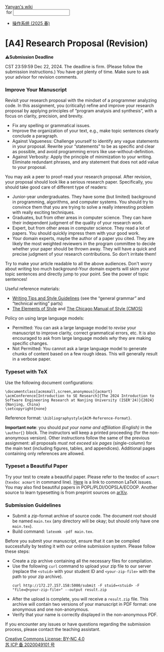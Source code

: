 <!DOCTYPE html><html><head><meta charSet="utf-8"/><meta name="viewport" content="width=device-width"/><title>Yanyan&#x27;s Wiki</title><link rel="stylesheet" href="https://cdn.jsdelivr.net/npm/katex@0.16.9/dist/katex.min.css"/><link rel="stylesheet" href="https://cdnjs.cloudflare.com/ajax/libs/highlight.js/11.6.0/styles/default.min.css"/><meta name="next-head-count" content="5"/><link rel="preload" href="../../_next/static/css/e993edd6a18ef4f0.css" as="style"/><link rel="stylesheet" href="../../_next/static/css/e993edd6a18ef4f0.css" data-n-g=""/><noscript data-n-css=""></noscript><script defer="" nomodule="" src="../../_next/static/chunks/polyfills-c67a75d1b6f99dc8.js"></script><script src="../../_next/static/chunks/webpack-f73d82589f972e7d.js" defer=""></script><script src="../../_next/static/chunks/framework-66d32731bdd20e83.js" defer=""></script><script src="../../_next/static/chunks/main-3929bf55b0f13a18.js" defer=""></script><script src="../../_next/static/chunks/pages/_app-00b06920b385caf1.js" defer=""></script><script src="../../_next/static/chunks/pages/[[...index]]-877ec949b69be209.js" defer=""></script><script src="../../_next/static/a2FwJzUPGFGc0QcwaUr13/_buildManifest.js" defer=""></script><script src="../../_next/static/a2FwJzUPGFGc0QcwaUr13/_ssgManifest.js" defer=""></script></head><body><div id="__next"><div class="bg-slate-300/10"><div class="sticky top-0 z-40 w-full backdrop-blur flex-none border-b border-slate-900/10 bg-white/75 supports-backdrop-blur:bg-white/60"><div class="max-w-8xl mx-auto"><div class="py-4 border-b border-slate-900/10 lg:px-8 lg:border-0 dark:border-slate-300/10 mx-4 lg:mx-0"><div class="relative flex items-center"><a href="../../index.html">Yanyan&#x27;s wiki</a><form class="text-xs text-slate-500"> for <input type="text" name="token" class="font-mono text-xs w-16" maxLength="8"/></form><div class="relative hidden lg:flex items-center ml-4 pl-4 border-l"><nav class="text-sm leading-6 font-semibold text-slate-700 dark:text-slate-200"><ul class="flex space-x-8"><li><a class="hover:text-sky-500 dark:hover:text-sky-400" href="../../OS/2025/index.html">操作系统 (2025 春)</a></li></ul></nav></div></div></div></div></div><div class="container mx-auto max-w-5xl flex flex-col min-h-screen px-4"><div class="wiki bg-neutral-200/10"><h1>[A4] Research Proposal (Revision)</h1>
<div class="box red-box"><div><span class="float-left text-4xl mr-3 mt-2">⚠️</span><span class="font-serif text-lg border-b border-slate-600"><b>Submission Deadline</b></span><div class="font-serif pt-2"><p>CST 23:59:59 Dec 22, 2024.
The deadline is firm. (Please follow the submission instructions.)
You have got plenty of time. Make sure to ask your advisor for revision comments.</p></div></div></div>
<h3>Improve Your Manuscript</h3>
<p>Revisit your research proposal with the mindset of a programmer analyzing code.
In this assignment, you (critically) refine and improve your research proposal by applying principles of “program analysis and synthesis”, with a focus on clarity, precision, and brevity.</p>
<ul>
<li>Fix any spelling or grammatical issues.</li>
<li>Improve the organization of your text, e.g., make topic sentences clearly conclude a paragraph.</li>
<li>Against Vagueness: Challenge yourself to identify any vague statements in your proposal. Rewrite your “statements” to be as specific and clear as possible, and avoid programming errors like use-without-definition.</li>
<li>Against Verbosity: Apply the principle of minimization to your writing. Eliminate redundant phrases, and any statement that does not add value to your proposal.</li>
</ul>
<p>You may ask a peer to proof-read your research proposal. After revision, your proposal should look like a serious research paper. Specifically, you should take good care of different type of readers:</p>
<ul>
<li>Junior-year undergraduates. They have some (but limited) background in programming, algorithms, and computer systems. You should try to convince them that you are trying to solve a really interesting problem with really exciting techniques.</li>
<li>Graduates, but from other areas in computer science. They can have their independent judgment of the quality of your research work.</li>
<li>Expert, but from other areas in computer science. They read a lot of papers. You should quickly impress them with your good work.</li>
<li>Your domain experts, maybe the author of a paper you cited. They are likely the most weighted reviewers in the program committee to decide whether your paper should be thrown away. They will have a quick and precise judgment of your research contributions. So don&#x27;t irritate them!</li>
</ul>
<p>Try to make your article readable to all the above audiences. Don&#x27;t worry about writing too much background-Your domain experts will skim your topic sentences and directly jump to your point. See the power of topic sentences!</p>
<p>Useful reference materials:</p>
<ul>
<li><a href="http://jcsmith.people.clemson.edu/tips/Tips_Home.html">Writing Tips and Style Guidelines</a> (see the “general grammar” and “technical writing” parts)</li>
<li><a href="https://en.wikipedia.org/wiki/The_Elements_of_Style">The Elements of Style</a> and <a href="https://www.chicagomanualofstyle.org/">The Chicago Manual of Style (CMOS)</a></li>
</ul>
<p>Policy on using large language models:</p>
<ul>
<li>Permitted: You can ask a large language model to <em>revise</em> your manuscript to improve clarity, correct grammatical errors, etc. It is also encouraged to ask from large language models <em>why</em> they are making specific changes.</li>
<li>Not Permitted: You cannot ask a large language model to generate chunks of content based on a few rough ideas. This will generally result in a verbose paper.</li>
</ul>
<h3>Typeset with TeX</h3>
<p>Use the following document configurations:</p>
<pre><code class="hljs language-text">\documentclass[acmsmall,screen,anonymous]{acmart}
\acmConference[Introduction to SE Research]{The 2024 Introduction to Software Engineering Research at Nanjing University (ISER&#x27;24)}{2024}{Nanjing, China}
\setcopyright{none}
</code></pre>
<p>Reference format: <code>\bibliographystyle{ACM-Reference-Format}</code>.</p>
<p><strong>Important note</strong>: you should <em>put your name and affiliation (English)</em> in the <code>\author{}</code> block. The instructors will keep a printed proceeding (for the non-anonymous version). Other instructions follow the same of the previous assignment: all proposals <em>must not exceed six pages</em> (single-column) for the main text (including figures, tables, and appendices). Additional pages containing only references are allowed.</p>
<h3>Typeset a Beautiful Paper</h3>
<p>Try your test to create a beautiful paper. Please refer to the texdoc of <code>acmart</code> (<code>texdoc acmart</code> in command line).
<a href="http://jcsmith.people.clemson.edu/tips/LaTeX.html">Here</a> is a link to common LaTeX issues. You may also find beautiful papers in POPL/PLDI/OOPSLA/ECOOP.
Another source to learn typesetting is from preprint sources on <a href="http://arxiv.org">arXiv</a>.</p>
<h3>Submission Guidelines</h3>
<ul>
<li>Submit a <em>zip</em>-format archive of source code. The document root should be named <code>main.tex</code> (any directory will be okay; but should only have one <code>main.tex</code>).</li>
<li>Build command: <code>latexmk -pdf main.tex</code>.</li>
</ul>
<p>Before you submit your manuscript, ensure that it can be compiled successfully by testing it with our online submission system. Please follow these steps:</p>
<ul>
<li>Create a zip archive containing all the necessary files for compilation.</li>
<li>Use the following <code>curl</code> command to upload your zip file to our server (replace the <code>&lt;stuid&gt;</code> with your student ID and <code>&lt;your-zip-file&gt;</code> with the path to your zip archive).<!-- -->
<pre><code class="hljs language-text">curl http://172.27.157.158:5000/submit -F stuid=&lt;stuid&gt; -F &quot;file=@&lt;your-zip-file&gt;&quot; --output result.zip
</code></pre>
</li>
<li>After the upload is complete, you will receive a <code>result.zip</code> file. This archive will contain two versions of your manuscript in PDF format: one anonymous and one non-anonymous.</li>
<li>Verify that your name is correctly displayed in the non-anonymous PDF.</li>
</ul>
<p>If you encounter any issues or have questions regarding the submission process, please contact the teaching assistant.</p></div></div><div class="bg-neutral-100 text-center text-neutral-600 dark:bg-neutral-600 dark:text-neutral-200 lg:text-left"><div class="bg-neutral-200 p-6 text-center dark:bg-neutral-700"><a rel="license" href="http://creativecommons.org/licenses/by-nc/4.0/">Creative Commons License: BY-NC 4.0</a><br/><a href="https://beian.miit.gov.cn/">苏 ICP 备 2020049101 号</a></div></div></div></div><script id="__NEXT_DATA__" type="application/json">{"props":{"pageProps":{"source":{"compiledSource":"/*@jsxRuntime automatic @jsxImportSource react*/\nconst {Fragment: _Fragment, jsx: _jsx, jsxs: _jsxs} = arguments[0];\nconst {useMDXComponents: _provideComponents} = arguments[0];\nfunction _createMdxContent(props) {\n  const _components = Object.assign({\n    h1: \"h1\",\n    p: \"p\",\n    h3: \"h3\",\n    ul: \"ul\",\n    li: \"li\",\n    a: \"a\",\n    em: \"em\",\n    pre: \"pre\",\n    code: \"code\",\n    strong: \"strong\"\n  }, _provideComponents(), props.components), {Box} = _components;\n  if (!Box) _missingMdxReference(\"Box\", true);\n  return _jsxs(_Fragment, {\n    children: [_jsx(_components.h1, {\n      children: \"[A4] Research Proposal (Revision)\"\n    }), \"\\n\", _jsx(Box, {\n      title: \"Submission Deadline\",\n      logo: \"⚠️\",\n      children: _jsx(_components.p, {\n        children: \"CST 23:59:59 Dec 22, 2024.\\nThe deadline is firm. (Please follow the submission instructions.)\\nYou have got plenty of time. Make sure to ask your advisor for revision comments.\"\n      })\n    }), \"\\n\", _jsx(_components.h3, {\n      children: \"Improve Your Manuscript\"\n    }), \"\\n\", _jsx(_components.p, {\n      children: \"Revisit your research proposal with the mindset of a programmer analyzing code.\\nIn this assignment, you (critically) refine and improve your research proposal by applying principles of “program analysis and synthesis”, with a focus on clarity, precision, and brevity.\"\n    }), \"\\n\", _jsxs(_components.ul, {\n      children: [\"\\n\", _jsx(_components.li, {\n        children: \"Fix any spelling or grammatical issues.\"\n      }), \"\\n\", _jsx(_components.li, {\n        children: \"Improve the organization of your text, e.g., make topic sentences clearly conclude a paragraph.\"\n      }), \"\\n\", _jsx(_components.li, {\n        children: \"Against Vagueness: Challenge yourself to identify any vague statements in your proposal. Rewrite your “statements” to be as specific and clear as possible, and avoid programming errors like use-without-definition.\"\n      }), \"\\n\", _jsx(_components.li, {\n        children: \"Against Verbosity: Apply the principle of minimization to your writing. Eliminate redundant phrases, and any statement that does not add value to your proposal.\"\n      }), \"\\n\"]\n    }), \"\\n\", _jsx(_components.p, {\n      children: \"You may ask a peer to proof-read your research proposal. After revision, your proposal should look like a serious research paper. Specifically, you should take good care of different type of readers:\"\n    }), \"\\n\", _jsxs(_components.ul, {\n      children: [\"\\n\", _jsx(_components.li, {\n        children: \"Junior-year undergraduates. They have some (but limited) background in programming, algorithms, and computer systems. You should try to convince them that you are trying to solve a really interesting problem with really exciting techniques.\"\n      }), \"\\n\", _jsx(_components.li, {\n        children: \"Graduates, but from other areas in computer science. They can have their independent judgment of the quality of your research work.\"\n      }), \"\\n\", _jsx(_components.li, {\n        children: \"Expert, but from other areas in computer science. They read a lot of papers. You should quickly impress them with your good work.\"\n      }), \"\\n\", _jsx(_components.li, {\n        children: \"Your domain experts, maybe the author of a paper you cited. They are likely the most weighted reviewers in the program committee to decide whether your paper should be thrown away. They will have a quick and precise judgment of your research contributions. So don't irritate them!\"\n      }), \"\\n\"]\n    }), \"\\n\", _jsx(_components.p, {\n      children: \"Try to make your article readable to all the above audiences. Don't worry about writing too much background-Your domain experts will skim your topic sentences and directly jump to your point. See the power of topic sentences!\"\n    }), \"\\n\", _jsx(_components.p, {\n      children: \"Useful reference materials:\"\n    }), \"\\n\", _jsxs(_components.ul, {\n      children: [\"\\n\", _jsxs(_components.li, {\n        children: [_jsx(_components.a, {\n          href: \"http://jcsmith.people.clemson.edu/tips/Tips_Home.html\",\n          children: \"Writing Tips and Style Guidelines\"\n        }), \" (see the “general grammar” and “technical writing” parts)\"]\n      }), \"\\n\", _jsxs(_components.li, {\n        children: [_jsx(_components.a, {\n          href: \"https://en.wikipedia.org/wiki/The_Elements_of_Style\",\n          children: \"The Elements of Style\"\n        }), \" and \", _jsx(_components.a, {\n          href: \"https://www.chicagomanualofstyle.org/\",\n          children: \"The Chicago Manual of Style (CMOS)\"\n        })]\n      }), \"\\n\"]\n    }), \"\\n\", _jsx(_components.p, {\n      children: \"Policy on using large language models:\"\n    }), \"\\n\", _jsxs(_components.ul, {\n      children: [\"\\n\", _jsxs(_components.li, {\n        children: [\"Permitted: You can ask a large language model to \", _jsx(_components.em, {\n          children: \"revise\"\n        }), \" your manuscript to improve clarity, correct grammatical errors, etc. It is also encouraged to ask from large language models \", _jsx(_components.em, {\n          children: \"why\"\n        }), \" they are making specific changes.\"]\n      }), \"\\n\", _jsx(_components.li, {\n        children: \"Not Permitted: You cannot ask a large language model to generate chunks of content based on a few rough ideas. This will generally result in a verbose paper.\"\n      }), \"\\n\"]\n    }), \"\\n\", _jsx(_components.h3, {\n      children: \"Typeset with TeX\"\n    }), \"\\n\", _jsx(_components.p, {\n      children: \"Use the following document configurations:\"\n    }), \"\\n\", _jsx(_components.pre, {\n      children: _jsx(_components.code, {\n        className: \"hljs language-text\",\n        children: \"\\\\documentclass[acmsmall,screen,anonymous]{acmart}\\n\\\\acmConference[Introduction to SE Research]{The 2024 Introduction to Software Engineering Research at Nanjing University (ISER'24)}{2024}{Nanjing, China}\\n\\\\setcopyright{none}\\n\"\n      })\n    }), \"\\n\", _jsxs(_components.p, {\n      children: [\"Reference format: \", _jsx(_components.code, {\n        children: \"\\\\bibliographystyle{ACM-Reference-Format}\"\n      }), \".\"]\n    }), \"\\n\", _jsxs(_components.p, {\n      children: [_jsx(_components.strong, {\n        children: \"Important note\"\n      }), \": you should \", _jsx(_components.em, {\n        children: \"put your name and affiliation (English)\"\n      }), \" in the \", _jsx(_components.code, {\n        children: \"\\\\author{}\"\n      }), \" block. The instructors will keep a printed proceeding (for the non-anonymous version). Other instructions follow the same of the previous assignment: all proposals \", _jsx(_components.em, {\n        children: \"must not exceed six pages\"\n      }), \" (single-column) for the main text (including figures, tables, and appendices). Additional pages containing only references are allowed.\"]\n    }), \"\\n\", _jsx(_components.h3, {\n      children: \"Typeset a Beautiful Paper\"\n    }), \"\\n\", _jsxs(_components.p, {\n      children: [\"Try your test to create a beautiful paper. Please refer to the texdoc of \", _jsx(_components.code, {\n        children: \"acmart\"\n      }), \" (\", _jsx(_components.code, {\n        children: \"texdoc acmart\"\n      }), \" in command line).\\n\", _jsx(_components.a, {\n        href: \"http://jcsmith.people.clemson.edu/tips/LaTeX.html\",\n        children: \"Here\"\n      }), \" is a link to common LaTeX issues. You may also find beautiful papers in POPL/PLDI/OOPSLA/ECOOP.\\nAnother source to learn typesetting is from preprint sources on \", _jsx(_components.a, {\n        href: \"http://arxiv.org\",\n        children: \"arXiv\"\n      }), \".\"]\n    }), \"\\n\", _jsx(_components.h3, {\n      children: \"Submission Guidelines\"\n    }), \"\\n\", _jsxs(_components.ul, {\n      children: [\"\\n\", _jsxs(_components.li, {\n        children: [\"Submit a \", _jsx(_components.em, {\n          children: \"zip\"\n        }), \"-format archive of source code. The document root should be named \", _jsx(_components.code, {\n          children: \"main.tex\"\n        }), \" (any directory will be okay; but should only have one \", _jsx(_components.code, {\n          children: \"main.tex\"\n        }), \").\"]\n      }), \"\\n\", _jsxs(_components.li, {\n        children: [\"Build command: \", _jsx(_components.code, {\n          children: \"latexmk -pdf main.tex\"\n        }), \".\"]\n      }), \"\\n\"]\n    }), \"\\n\", _jsx(_components.p, {\n      children: \"Before you submit your manuscript, ensure that it can be compiled successfully by testing it with our online submission system. Please follow these steps:\"\n    }), \"\\n\", _jsxs(_components.ul, {\n      children: [\"\\n\", _jsx(_components.li, {\n        children: \"Create a zip archive containing all the necessary files for compilation.\"\n      }), \"\\n\", _jsxs(_components.li, {\n        children: [\"Use the following \", _jsx(_components.code, {\n          children: \"curl\"\n        }), \" command to upload your zip file to our server (replace the \", _jsx(_components.code, {\n          children: \"\u003cstuid\u003e\"\n        }), \" with your student ID and \", _jsx(_components.code, {\n          children: \"\u003cyour-zip-file\u003e\"\n        }), \" with the path to your zip archive).\", \"\\n\", _jsx(_components.pre, {\n          children: _jsx(_components.code, {\n            className: \"hljs language-text\",\n            children: \"curl http://172.27.157.158:5000/submit -F stuid=\u003cstuid\u003e -F \\\"file=@\u003cyour-zip-file\u003e\\\" --output result.zip\\n\"\n          })\n        }), \"\\n\"]\n      }), \"\\n\", _jsxs(_components.li, {\n        children: [\"After the upload is complete, you will receive a \", _jsx(_components.code, {\n          children: \"result.zip\"\n        }), \" file. This archive will contain two versions of your manuscript in PDF format: one anonymous and one non-anonymous.\"]\n      }), \"\\n\", _jsx(_components.li, {\n        children: \"Verify that your name is correctly displayed in the non-anonymous PDF.\"\n      }), \"\\n\"]\n    }), \"\\n\", _jsx(_components.p, {\n      children: \"If you encounter any issues or have questions regarding the submission process, please contact the teaching assistant.\"\n    })]\n  });\n}\nfunction MDXContent(props = {}) {\n  const {wrapper: MDXLayout} = Object.assign({}, _provideComponents(), props.components);\n  return MDXLayout ? _jsx(MDXLayout, Object.assign({}, props, {\n    children: _jsx(_createMdxContent, props)\n  })) : _createMdxContent(props);\n}\nreturn {\n  default: MDXContent\n};\nfunction _missingMdxReference(id, component) {\n  throw new Error(\"Expected \" + (component ? \"component\" : \"object\") + \" `\" + id + \"` to be defined: you likely forgot to import, pass, or provide it.\");\n}\n","frontmatter":{},"scope":{}},"frontmatter":{}},"__N_SSG":true},"page":"/[[...index]]","query":{"index":["ISER","2024","A4.md"]},"buildId":"a2FwJzUPGFGc0QcwaUr13","isFallback":false,"gsp":true,"scriptLoader":[]}</script></body></html>
